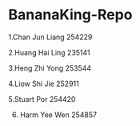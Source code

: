 # BananaKing-Repo
1.Chan Jun Liang 254229 

2.Huang Hai Ling 235141

3.Heng Zhi Yong 253544

4.Liow Shi Jie 252911

5.Stuart Por 254420

6. Harm Yee Wen 254857
